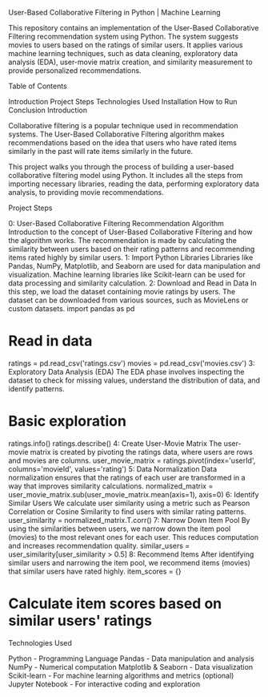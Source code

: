 User-Based Collaborative Filtering in Python | Machine Learning

This repository contains an implementation of the User-Based Collaborative Filtering recommendation system using Python. The system suggests movies to users based on the ratings of similar users. It applies various machine learning techniques, such as data cleaning, exploratory data analysis (EDA), user-movie matrix creation, and similarity measurement to provide personalized recommendations.

Table of Contents

Introduction
Project Steps
Technologies Used
Installation
How to Run
Conclusion
Introduction

Collaborative filtering is a popular technique used in recommendation systems. The User-Based Collaborative Filtering algorithm makes recommendations based on the idea that users who have rated items similarly in the past will rate items similarly in the future.

This project walks you through the process of building a user-based collaborative filtering model using Python. It includes all the steps from importing necessary libraries, reading the data, performing exploratory data analysis, to providing movie recommendations.

Project Steps

0: User-Based Collaborative Filtering Recommendation Algorithm
Introduction to the concept of User-Based Collaborative Filtering and how the algorithm works. The recommendation is made by calculating the similarity between users based on their rating patterns and recommending items rated highly by similar users.
1: Import Python Libraries
Libraries like Pandas, NumPy, Matplotlib, and Seaborn are used for data manipulation and visualization.
Machine learning libraries like Scikit-learn can be used for data processing and similarity calculation.
2: Download and Read in Data
In this step, we load the dataset containing movie ratings by users. The dataset can be downloaded from various sources, such as MovieLens or custom datasets.
import pandas as pd

# Read in data
ratings = pd.read_csv('ratings.csv')
movies = pd.read_csv('movies.csv')
3: Exploratory Data Analysis (EDA)
The EDA phase involves inspecting the dataset to check for missing values, understand the distribution of data, and identify patterns.
# Basic exploration
ratings.info()
ratings.describe()
4: Create User-Movie Matrix
The user-movie matrix is created by pivoting the ratings data, where users are rows and movies are columns.
user_movie_matrix = ratings.pivot(index='userId', columns='movieId', values='rating')
5: Data Normalization
Data normalization ensures that the ratings of each user are transformed in a way that improves similarity calculations.
normalized_matrix = user_movie_matrix.sub(user_movie_matrix.mean(axis=1), axis=0)
6: Identify Similar Users
We calculate user similarity using a metric such as Pearson Correlation or Cosine Similarity to find users with similar rating patterns.
user_similarity = normalized_matrix.T.corr()
7: Narrow Down Item Pool
By using the similarities between users, we narrow down the item pool (movies) to the most relevant ones for each user. This reduces computation and increases recommendation quality.
similar_users = user_similarity[user_similarity > 0.5]
8: Recommend Items
After identifying similar users and narrowing the item pool, we recommend items (movies) that similar users have rated highly.
item_scores = {}
# Calculate item scores based on similar users' ratings
Technologies Used

Python - Programming Language
Pandas - Data manipulation and analysis
NumPy - Numerical computation
Matplotlib & Seaborn - Data visualization
Scikit-learn - For machine learning algorithms and metrics (optional)
Jupyter Notebook - For interactive coding and exploration
